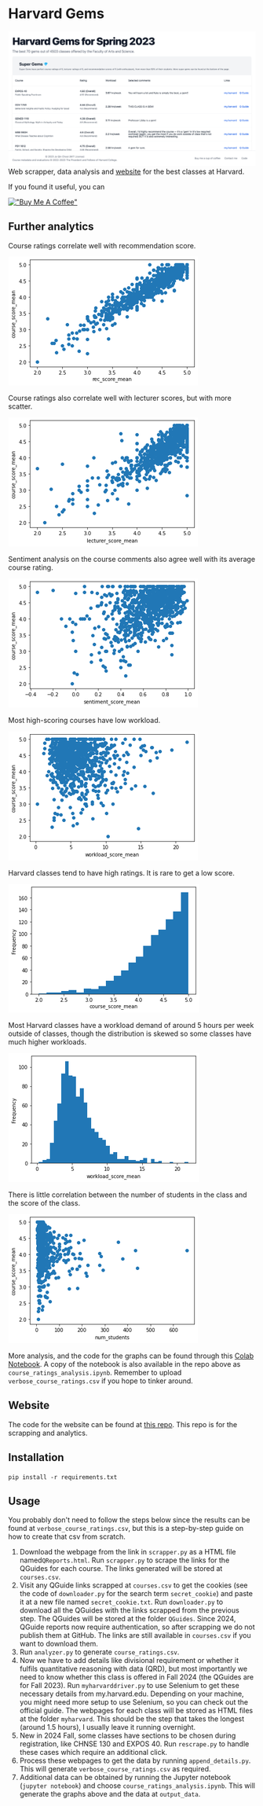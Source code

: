 # Harvard Gems

![Screenshot of the Harvard Gem website](readme-images/readme-screenshot.png)
Web scrapper, data analysis and [website](https://jeqcho.github.io/harvard-gems) for the best classes at Harvard.


If you found it useful, you can

[!["Buy Me A Coffee"](https://www.buymeacoffee.com/assets/img/custom_images/orange_img.png)](https://www.buymeacoffee.com/jeqcho)

## Further analytics

Course ratings correlate well with recommendation score.

![Course score vs recommendation score graph](readme-images/course_vs_rec.png)

Course ratings also correlate well with lecturer scores, but with more scatter.

![Course score vs lecturer score graph](readme-images/course_vs_lecturer.png)

Sentiment analysis on the course comments also agree well with its average course rating.

![Course score vs sentiment score graph](readme-images/course_vs_sentiment.png)

Most high-scoring courses have low workload.

![Course score vs workload score graph](readme-images/course_vs_workload.png)

Harvard classes tend to have high ratings. It is rare to get a low score.

![Histogram of the courses by rating](readme-images/course_score_freq.png)

Most Harvard classes have a workload demand of around 5 hours per week outside of classes, though the distribution is skewed so some classes have much higher workloads.

![Histogram of the courses by workload hours](readme-images/workload_freq.png)

There is little correlation between the number of students in the class and the score of the class.

![Course score vs number of students graph](readme-images/course_vs_num_students.png)

More analysis, and the code for the graphs can be found through this [Colab Notebook](https://colab.research.google.com/drive/1WR3_DSCN_aL7l6b5yqrqto8116Ktb_TY?usp=sharing). A copy of
the notebook is also available in the repo above as `course_ratings_analysis.ipynb`. Remember to upload `verbose_course_ratings.csv` if you hope to tinker around.

## Website
The code for the website can be found at [this repo](https://github.com/jeqcho/harvard-gems). This repo is for the scrapping and analytics.

## Installation

`pip install -r requirements.txt`

## Usage

You probably don't need to follow the steps below since the results can be found at `verbose_course_ratings.csv`, but
this is a step-by-step guide on how to create that csv from scratch.

1. Download the webpage from the link in `scrapper.py` as a HTML file named`QReports.html`. Run `scrapper.py` to scrape the links for the QGuides for each course. The links generated will be stored at `courses.csv`.
2. Visit any QGuide links scrapped at `courses.csv` to get the cookies (see the code of `downloader.py` for the search term `secret_cookie`) and paste it at a new file named `secret_cookie.txt`. Run `downloader.py` to download all the QGuides with the links scrapped from the previous step. The QGuides will be
   stored at the folder `QGuides`. Since 2024, QGuide reports now require authentication, so after scrapping we do not publish them at GitHub. The links are still available in `courses.csv` if you want to download them.
3. Run `analyzer.py` to generate `course_ratings.csv`.
4. Now we have to add details like divisional requirement or whether it fulfils quantitative reasoning with data (QRD),
   but most importantly we need to know whether this class is offered in Fall 2024 (the QGuides are for Fall 2023).
   Run `myharvarddriver.py` to use Selenium to get these necessary details from my.harvard.edu. Depending on your
   machine, you might need more setup to use Selenium, so you can check out the official guide. The webpages for each
   class will be stored as HTML files at the folder `myharvard`. This should be the step that takes the longest (around 1.5 hours), I usually leave it running overnight.
5. New in 2024 Fall, some classes have sections to be chosen during registration, like CHNSE 130 and EXPOS 40. Run `rescrape.py` to handle these cases which require an additional click.
6. Process these webpages to get the data by running `append_details.py`. This will generate `verbose_course_ratings.csv` as required.
7. Additional data can be obtained by running the Jupyter notebook (`jupyter notebook`) and choose `course_ratings_analysis.ipynb`. This will generate the graphs above and the data at `output_data`.

